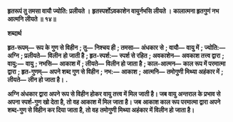 **हृतरूपं तु तमसा वायौ ज्योति: प्रलीयते ।** **हृतस्पर्शोऽवकाशेन वायुर्नभसि लीयते ।** **कालात्मना हृतगुणं नभ आत्मनि लीयते ॥ १४॥** 

**शब्दार्थ** 

**हृत-रूपम्—** **रूप के गुण से विहीन** **; तु—** **निश्चय ही** **; तमसा—** **अंधकार से** **; वायौ—** **वायु में** **; ज्योति:—** **अग्नि** **; प्रलीयते—** **विलीन** **हो जाती है** **; हृत-स्पर्श:—** **स्पर्श से रहित** **; अवकाशेन—** **अवकाश तत्त्व द्वारा** **; वायु:—** **वायु** **; नभसि—** **आकाश में** **; लीयते—** **विलीन हो जाता है** **; काल-आत्मन—** **काल रूप में परमात्मा द्वारा** **; हृत-गुणम्—** **अपने शब्द गुण से विहीन** **; नभ:—** **आकाश** **;** **आत्मनि—** **तमोगुणी मिथ्या अहंकार में** **; लीयते—** **लीन हो जाता है।** **.** 

**अग्नि अंधकार द्वारा अपने रूप से विहीन होकर वायु तत्त्व में मिल जाती है। जब वायु** **अन्तराल के प्रभाव से अपना स्पर्श-गुण खो देता है, तो वह आकाश में मिल जाता है। जब** **आकाश काल रूप परमात्मा द्वारा अपने शब्द-गुण से विहीन कर दिया जाता है, तो वह** **तमोगुणी मिथ्या अहंकार में विलीन हो जाता है।** 